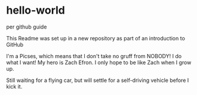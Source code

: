 # hello-world
per github guide

This Readme was set up in a new repository as part of an introduction to GitHub

I'm a Picses, which means that I don't take no gruff from NOBODY!   I do what I want!
My hero is Zach Efron.  I only hope to be like Zach when I grow up.

Still waiting for a flying car, but will settle for a self-driving vehicle before I kick it.
